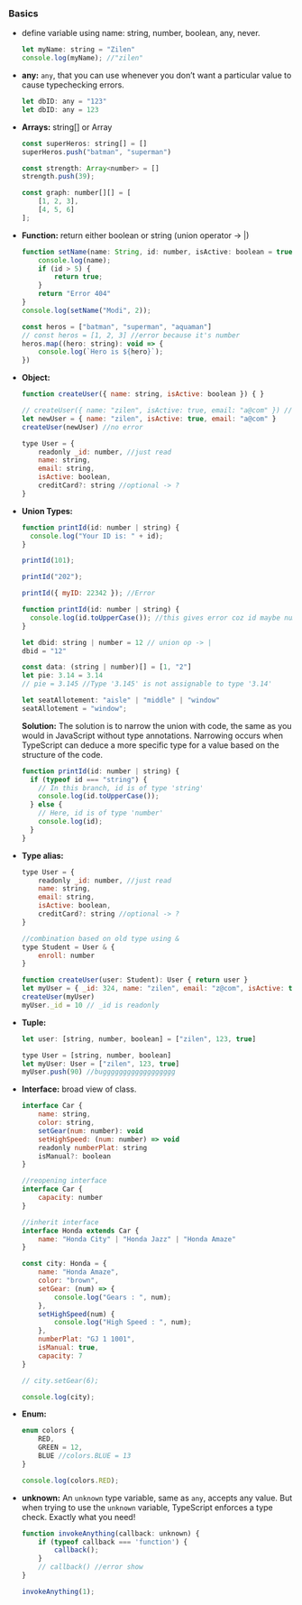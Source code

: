 ### Basics

- define variable using name: string, number, boolean, any, never.
    
    ```jsx
    let myName: string = "Zilen"
    console.log(myName); //"zilen"
    ```
    
- **any:** `any`, that you can use whenever you don’t want a particular value to cause typechecking errors.
    
    ```jsx
    let dbID: any = "123"
    let dbID: any = 123
    ```
    
- **Arrays:** string[] or Array<string>
    
    ```jsx
    const superHeros: string[] = []
    superHeros.push("batman", "superman")
    
    const strength: Array<number> = []
    strength.push(39);
    
    const graph: number[][] = [
        [1, 2, 3],
        [4, 5, 6]
    ];
    ```
    
- ******************Function:****************** return either boolean or string (union operator -> |)
    
    ```jsx
    function setName(name: String, id: number, isActive: boolean = true): boolean | string { //take string as arg1, number as arg2 and boolean as arg3
        console.log(name);
        if (id > 5) {
            return true;
        }
        return "Error 404"
    }
    console.log(setName("Modi", 2));
    ```
    
    ```jsx
    const heros = ["batman", "superman", "aquaman"]
    // const heros = [1, 2, 3] //error because it's number
    heros.map((hero: string): void => {
        console.log(`Hero is ${hero}`);
    })
    ```
    
- **************Object:**************
    
    ```jsx
    function createUser({ name: string, isActive: boolean }) { }
    
    // createUser({ name: "zilen", isActive: true, email: "a@com" }) //not run
    let newUser = { name: "zilen", isActive: true, email: "a@com" }
    createUser(newUser) //no error
    
    type User = {
        readonly _id: number, //just read
        name: string,
        email: string,
        isActive: boolean,
        creditCard?: string //optional -> ?
    }
    ```
    
- **Union Types:**
    
    ```jsx
    function printId(id: number | string) {
      console.log("Your ID is: " + id);
    }
    
    printId(101);
    
    printId("202");
    
    printId({ myID: 22342 }); //Error
    ```
    
    ```jsx
    function printId(id: number | string) {
      console.log(id.toUpperCase()); //this gives error coz id maybe number
    }
    ```
    
    ```jsx
    let dbid: string | number = 12 // union op -> |
    dbid = "12"
    
    const data: (string | number)[] = [1, "2"]
    let pie: 3.14 = 3.14
    // pie = 3.145 //Type '3.145' is not assignable to type '3.14'
    
    let seatAllotement: "aisle" | "middle" | "window"
    seatAllotement = "window";
    ```
    
    **Solution:** The solution is to narrow the union with code, the same as you would in JavaScript without type annotations. Narrowing occurs when TypeScript can deduce a more specific type for a value based on the structure of the code.
    
    ```jsx
    function printId(id: number | string) {
      if (typeof id === "string") {
        // In this branch, id is of type 'string'
        console.log(id.toUpperCase());
      } else {
        // Here, id is of type 'number'
        console.log(id);
      }
    }
    ```
    
- **Type alias:**
    
    ```jsx
    type User = {
        readonly _id: number, //just read
        name: string,
        email: string,
        isActive: boolean,
        creditCard?: string //optional -> ?
    }
    
    //combination based on old type using &
    type Student = User & {
        enroll: number
    }
    
    function createUser(user: Student): User { return user }
    let myUser = { _id: 324, name: "zilen", email: "z@com", isActive: true, enroll: 34 }
    createUser(myUser)
    myUser._id = 10 // _id is readonly
    ```
    
- **Tuple:**
    
    ```jsx
    let user: [string, number, boolean] = ["zilen", 123, true]
    
    type User = [string, number, boolean]
    let myUser: User = ["zilen", 123, true]
    myUser.push(90) //bugggggggggggggggggg
    ```
    
- **Interface:** broad view of class.
    
    ```jsx
    interface Car {
        name: string,
        color: string,
        setGear(num: number): void
        setHighSpeed: (num: number) => void
        readonly numberPlat: string
        isManual?: boolean
    }
    
    //reopening interface
    interface Car {
        capacity: number
    }
    
    //inherit interface
    interface Honda extends Car {
        name: "Honda City" | "Honda Jazz" | "Honda Amaze"
    }
    
    const city: Honda = {
        name: "Honda Amaze",
        color: "brown",
        setGear: (num) => {
            console.log("Gears : ", num);
        },
        setHighSpeed(num) {
            console.log("High Speed : ", num);
        },
        numberPlat: "GJ 1 1001",
        isManual: true,
        capacity: 7
    }
    
    // city.setGear(6);
    
    console.log(city);
    ```
    
- **Enum:**
    
    ```jsx
    enum colors {
        RED,
        GREEN = 12,
        BLUE //colors.BLUE = 13
    }
    
    console.log(colors.RED);
    ```
    
- ****unknown:**** An `unknown` type variable, same as `any`, accepts any value. But when trying to use the `unknown` variable, TypeScript enforces a type check. Exactly what you need!
    
    ```jsx
    function invokeAnything(callback: unknown) {
        if (typeof callback === 'function') {
            callback();
        }
        // callback() //error show
    }
    
    invokeAnything(1);
    ```
